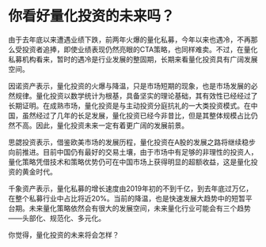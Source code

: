 # 你看好量化投资的未来吗？

由于去年底以来遭遇业绩下跌，前两年火爆的量化私募，今年以来也遇冷，不再那么受投资者追捧，即使业绩表现仍然亮眼的CTA策略，也同样难卖。不过，在量化私募机构看来，暂时的遇冷是行业发展的整固期，长期来看量化投资具有广阔发展空间。

因诺资产表示，量化投资的火爆与降温，只是市场短期的现象，也是市场发展的必然规律。量化投资以数学统计为根基，具备坚实的理论基础，其有效性已经经过了长期证明。在成熟市场，量化投资是与主动投资分庭抗礼的一大类投资模式。在中国，虽然经过了几年的长足发展，量化投资已经今非昔比，但是其整体规模占比仍然不高。因此，量化投资未来一定有着更广阔的发展前景。

思勰投资表示，借鉴欧美市场的发展历程，量化投资在A股的发展之路将继续稳步向前推进。目前中国仍有最好的交易土壤，由于市场中有足够的非理性的投资人，量化策略凭借技术和策略优势仍可在中国市场上获得明显的超额收益，这是量化投资的黄金时代。

千象资产表示，量化私募的增长速度由2019年初的不到千亿，到去年底过万亿，在整个私募行业中占比将近20%。当前的降温，也是快速发展大趋势中的短暂平台期。未来量化策略依然会有很大的发展空间，未来量化行业可能会有三个趋势——头部化、规范化、多元化。

你觉得，量化投资的未来将会怎样？
